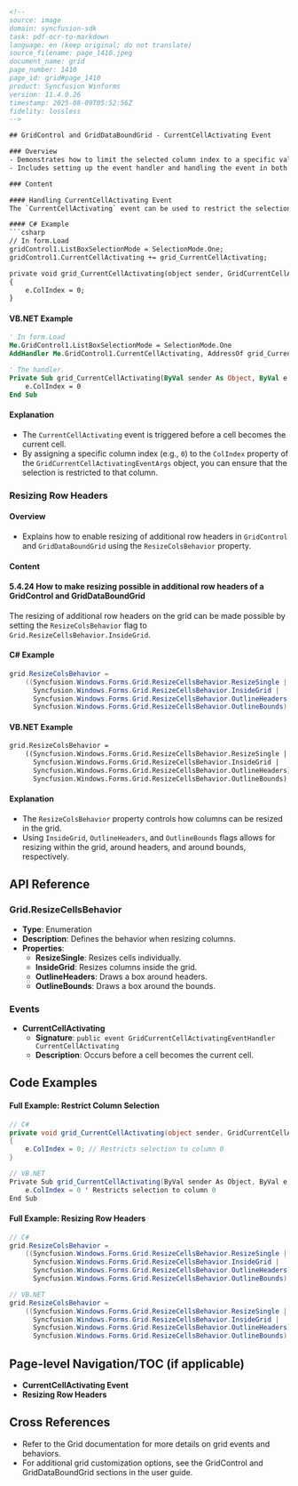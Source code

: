 ```html
<!-- 
source: image
domain: syncfusion-sdk
task: pdf-ocr-to-markdown
language: en (keep original; do not translate)
source_filename: page_1410.jpeg
document_name: grid
page_number: 1410
page_id: grid#page_1410
product: Syncfusion Winforms
version: 11.4.0.26
timestamp: 2025-08-09T05:52:56Z
fidelity: lossless
-->

## GridControl and GridDataBoundGrid - CurrentCellActivating Event

### Overview
- Demonstrates how to limit the selected column index to a specific value (e.g., 0) using the `CurrentCellActivating` event.
- Includes setting up the event handler and handling the event in both C# and VB.NET.

### Content

#### Handling CurrentCellActivating Event
The `CurrentCellActivating` event can be used to restrict the selection of a cell based on certain conditions or user interactions. Here's how to implement it:

#### C# Example
```csharp
// In form.Load
gridControl1.ListBoxSelectionMode = SelectionMode.One;
gridControl1.CurrentCellActivating += grid_CurrentCellActivating;

private void grid_CurrentCellActivating(object sender, GridCurrentCellActivatingEventArgs e)
{
    e.ColIndex = 0;
}
```

#### VB.NET Example
```vb
' In form.Load
Me.GridControl1.ListBoxSelectionMode = SelectionMode.One
AddHandler Me.GridControl1.CurrentCellActivating, AddressOf grid_CurrentCellActivating

' The handler.
Private Sub grid_CurrentCellActivating(ByVal sender As Object, ByVal e As GridCurrentCellActivatingEventArgs)
    e.ColIndex = 0
End Sub
```

#### Explanation
- The `CurrentCellActivating` event is triggered before a cell becomes the current cell.
- By assigning a specific column index (e.g., `0`) to the `ColIndex` property of the `GridCurrentCellActivatingEventArgs` object, you can ensure that the selection is restricted to that column.

### Resizing Row Headers

#### Overview
- Explains how to enable resizing of additional row headers in `GridControl` and `GridDataBoundGrid` using the `ResizeColsBehavior` property.

#### Content

#### 5.4.24 How to make resizing possible in additional row headers of a GridControl and GridDataBoundGrid
The resizing of additional row headers on the grid can be made possible by setting the `ResizeColsBehavior` flag to `Grid.ResizeCellsBehavior.InsideGrid`.

#### C# Example
```csharp
grid.ResizeColsBehavior =
    ((Syncfusion.Windows.Forms.Grid.ResizeCellsBehavior.ResizeSingle |
      Syncfusion.Windows.Forms.Grid.ResizeCellsBehavior.InsideGrid |
      Syncfusion.Windows.Forms.Grid.ResizeCellsBehavior.OutlineHeaders) |
      Syncfusion.Windows.Forms.Grid.ResizeCellsBehavior.OutlineBounds);
```

#### VB.NET Example
```vb
grid.ResizeColsBehavior =
    ((Syncfusion.Windows.Forms.Grid.ResizeCellsBehavior.ResizeSingle |
      Syncfusion.Windows.Forms.Grid.ResizeCellsBehavior.InsideGrid |
      Syncfusion.Windows.Forms.Grid.ResizeCellsBehavior.OutlineHeaders) |
      Syncfusion.Windows.Forms.Grid.ResizeCellsBehavior.OutlineBounds)
```

#### Explanation
- The `ResizeColsBehavior` property controls how columns can be resized in the grid.
- Using `InsideGrid`, `OutlineHeaders`, and `OutlineBounds` flags allows for resizing within the grid, around headers, and around bounds, respectively.

## API Reference

### Grid.ResizeCellsBehavior
- **Type**: Enumeration
- **Description**: Defines the behavior when resizing columns.
- **Properties**:
  - **ResizeSingle**: Resizes cells individually.
  - **InsideGrid**: Resizes columns inside the grid.
  - **OutlineHeaders**: Draws a box around headers.
  - **OutlineBounds**: Draws a box around the bounds.

### Events
- **CurrentCellActivating**
  - **Signature**: `public event GridCurrentCellActivatingEventHandler CurrentCellActivating`
  - **Description**: Occurs before a cell becomes the current cell.

## Code Examples
#### Full Example: Restrict Column Selection
```csharp
// C#
private void grid_CurrentCellActivating(object sender, GridCurrentCellActivatingEventArgs e)
{
    e.ColIndex = 0; // Restricts selection to column 0
}

// VB.NET
Private Sub grid_CurrentCellActivating(ByVal sender As Object, ByVal e As GridCurrentCellActivatingEventArgs)
    e.ColIndex = 0 ' Restricts selection to column 0
End Sub
```

#### Full Example: Resizing Row Headers
```csharp
// C#
grid.ResizeColsBehavior =
    ((Syncfusion.Windows.Forms.Grid.ResizeCellsBehavior.ResizeSingle |
      Syncfusion.Windows.Forms.Grid.ResizeCellsBehavior.InsideGrid |
      Syncfusion.Windows.Forms.Grid.ResizeCellsBehavior.OutlineHeaders) |
      Syncfusion.Windows.Forms.Grid.ResizeCellsBehavior.OutlineBounds);

// VB.NET
grid.ResizeColsBehavior =
    ((Syncfusion.Windows.Forms.Grid.ResizeCellsBehavior.ResizeSingle |
      Syncfusion.Windows.Forms.Grid.ResizeCellsBehavior.InsideGrid |
      Syncfusion.Windows.Forms.Grid.ResizeCellsBehavior.OutlineHeaders) |
      Syncfusion.Windows.Forms.Grid.ResizeCellsBehavior.OutlineBounds)
```

## Page-level Navigation/TOC (if applicable)
- **CurrentCellActivating Event**
- **Resizing Row Headers**

## Cross References
- Refer to the Grid documentation for more details on grid events and behaviors.
- For additional grid customization options, see the GridControl and GridDataBoundGrid sections in the user guide.

<!-- tags: [Syncfusion Winforms, GridControl, GridDataBoundGrid, CurrentCellActivating, ResizeColsBehavior, Grid.ResizeCellsBehavior] keywords: [Syncfusion Winforms, Grid, CurrentCellActivating, Row Headers, Resizing, GridControl, GridDataBoundGrid] -->
```
